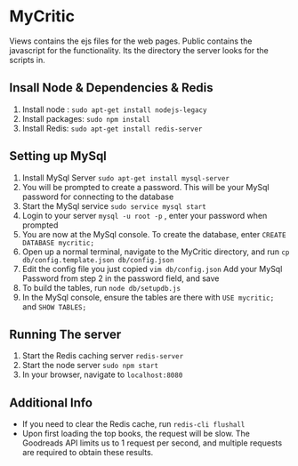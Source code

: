 # MyCritic

Views contains the ejs files for the web pages.
Public contains the javascript for the functionality. Its the directory the server looks for the scripts in. 

## Insall Node & Dependencies & Redis
1. Install node : `sudo apt-get install nodejs-legacy`
2. Install packages: `sudo npm install`
3. Install Redis: `sudo apt-get install redis-server`

## Setting up MySql
1. Install MySql Server `sudo apt-get install mysql-server`
2. You will be prompted to create a password. This will be your MySql password for connecting to the database
3. Start the MySql service `sudo service mysql start`
4. Login to your server `mysql -u root -p` , enter your password when prompted
5. You are now at the MySql console. To create the database, enter `CREATE DATABASE mycritic;`
6. Open up a normal terminal, navigate to the MyCritic directory, and run `cp db/config.template.json db/config.json`
7. Edit the config file you just copied `vim db/config.json` Add your MySql Password from step 2 in the password field, and save
8. To build the tables, run `node db/setupdb.js`
9. In the MySql console, ensure the tables are there with `USE mycritic;` and `SHOW TABLES;`

## Running The server
1. Start the Redis caching server `redis-server`
2. Start the node server `sudo npm start`
3. In your browser, navigate to `localhost:8080`

## Additional Info
* If you need to clear the Redis cache, run `redis-cli flushall`
* Upon first loading the top books, the request will be slow. The Goodreads API limits us to 1 request per second, and multiple requests are required to obtain these results.
